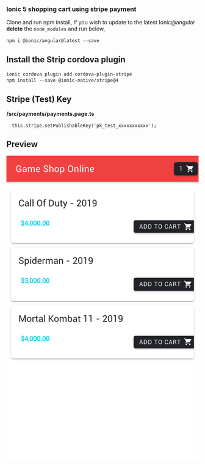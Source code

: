 
### Ionic 5 shopping cart using stripe payment 

Clone and run npm install, If you wish to update to the latest Ionic@angular **delete** the `node_modules` and run below,

```
npm i @ionic/angular@latest --save
```

## Install the Strip cordova plugin 

```
ionic cordova plugin add cordova-plugin-stripe
npm install --save @ionic-native/stripe@4
```

## Stripe (Test) Key

**/src/payments/payments.page.ts**

```
  this.stripe.setPublishableKey('pk_test_xxxxxxxxxxx');
```

## Preview 

![Ionic 5 shopping cart using stripe payment](/screenshot/screenshot.png)


